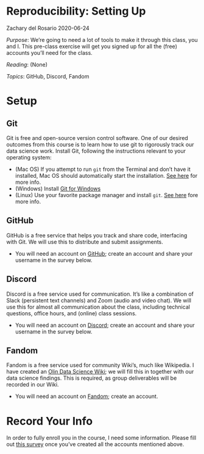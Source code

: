 Reproducibility: Setting Up
================
Zachary del Rosario
2020-06-24

*Purpose*: We’re going to need a lot of tools to make it through this
class, you and I. This pre-class exercise will get you signed up for all
the (free) accounts you’ll need for the class.

*Reading*: (None)

*Topics*: GitHub, Discord, Fandom

# Setup

<!-- -------------------------------------------------- -->

## Git

<!-- ------------------------- -->

Git is free and open-source version control software. One of our desired
outcomes from this course is to learn how to use git to rigorously track
our data science work. Install Git, following the instructions relevant
to your operating system:

  - (Mac OS) If you attempt to run `git` from the Terminal and don’t
    have it installed, Mac OS should automatically start the
    installation. [See
    here](https://git-scm.com/book/en/v2/Getting-Started-Installing-Git)
    for more info.
  - (Windows) Install [Git for Windows](https://gitforwindows.org/)
  - (Linux) Use your favorite package manager and install `git`. [See
    here](https://git-scm.com/book/en/v2/Getting-Started-Installing-Git)
    fore more info.

## GitHub

<!-- ------------------------- -->

GitHub is a free service that helps you track and share code,
interfacing with Git. We will use this to distribute and submit
assignments.

  - You will need an account on [GitHub](https://github.com/); create an
    account and share your username in the survey below.

## Discord

<!-- ------------------------- -->

Discord is a free service used for communication. It’s like a
combination of Slack (persistent text channels) and Zoom (audio and
video chat). We will use this for almost all communication about the
class, including technical questions, office hours, and (online) class
sessions.

  - You will need an account on [Discord](https://discord.com/); create
    an account and share your username in the survey below.

## Fandom

<!-- ------------------------- -->

Fandom is a free service used for community Wiki’s, much like Wikipedia.
I have created an [Olin Data Science
Wiki](https://olin-data-science.fandom.com/wiki/Olin_Data_Science_Wiki);
we will fill this in together with our data science findings. This is
required, as group deliverables will be recorded in our Wiki.

  - You will need an account on
    [Fandom](https://www.fandom.com/register?redirect=https%3A%2F%2Fwww.fandom.com%2F);
    create an account.

# Record Your Info

<!-- -------------------------------------------------- -->

In order to fully enroll you in the course, I need some information.
Please fill out [this survey](https://forms.gle/uyHKHh81TWthdUR66) once
you’ve created all the accounts mentioned above.
